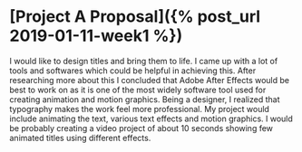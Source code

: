 # [Project A Proposal]({% post_url 2019-01-11-week1 %})

I would like to design titles and bring them to life. I came up with a lot of tools and softwares which could be helpful in achieving this. After researching more about this I concluded that Adobe After Effects would be best to work on as it is one of the most widely software tool used for creating animation and motion graphics. Being a designer, I realized that typography makes the work feel more professional. My project would include animating the text, various text effects and motion graphics. I would be probably creating a video project of about 10 seconds showing few animated titles using different effects. 
